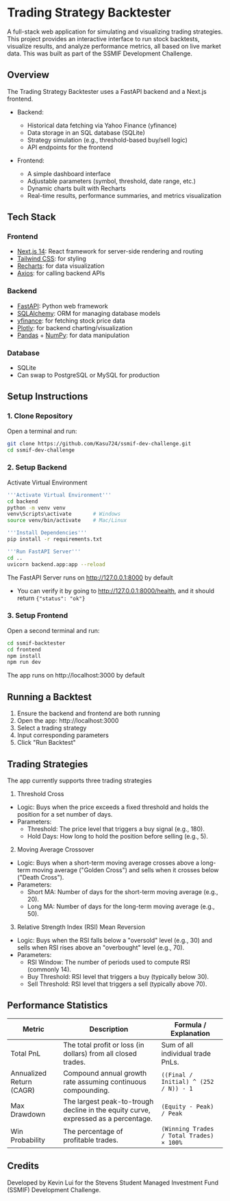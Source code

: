 ﻿# Trading Strategy Backtester

A full-stack web application for simulating and visualizing trading strategies.  This project provides an interactive interface to run stock backtests, visualize results, and analyze performance metrics, all based on live market data.  This was built as part of the SSMIF Development Challenge.

## Overview

The Trading Strategy Backtester uses a FastAPI backend and a Next.js frontend.

- Backend:
    - Historical data fetching via Yahoo Finance (yfinance)
    - Data storage in an SQL database (SQLite)
    - Strategy simulation (e.g., threshold-based buy/sell logic)
    - API endpoints for the frontend

- Frontend:
    - A simple dashboard interface
    - Adjustable parameters (symbol, threshold, date range, etc.)
    - Dynamic charts built with Recharts
    - Real-time results, performance summaries, and metrics visualization

## Tech Stack

### Frontend
- [Next.js 14](https://nextjs.org/): React framework for server-side rendering and routing  
- [Tailwind CSS](https://tailwindcss.com/): for styling  
- [Recharts](https://recharts.org/en-US/): for data visualization  
- [Axios](https://axios-http.com/): for calling backend APIs

### Backend
- [FastAPI](https://fastapi.tiangolo.com/): Python web framework  
- [SQLAlchemy](https://www.sqlalchemy.org/): ORM for managing database models  
- [yfinance](https://pypi.org/project/yfinance/): for fetching stock price data  
- [Plotly](https://plotly.com/python/): for backend charting/visualization 
- [Pandas](https://pandas.pydata.org/) + [NumPy](https://numpy.org/): for data manipulation

### Database
- SQLite
- Can swap to PostgreSQL or MySQL for production

## Setup Instructions

### 1. Clone Repository
Open a terminal and run:
```bash
git clone https://github.com/Kasu724/ssmif-dev-challenge.git
cd ssmif-dev-challenge
```
### 2. Setup Backend
Activate Virtual Environment
```bash
'''Activate Virtual Environment'''
cd backend
python -m venv venv
venv\Scripts\activate       # Windows
source venv/bin/activate    # Mac/Linux

'''Install Dependencies'''
pip install -r requirements.txt

'''Run FastAPI Server'''
cd ..
uvicorn backend.app:app --reload
```
The FastAPI Server runs on http://127.0.0.1:8000 by default
- You can verify it by going to http://127.0.0.1:8000/health, and it should return ```{"status": "ok"}```

### 3. Setup Frontend
Open a second terminal and run:
```bash
cd ssmif-backtester
cd frontend
npm install
npm run dev
```
The app runs on http://localhost:3000 by default

## Running a Backtest
1. Ensure the backend and frontend are both running
2. Open the app: http://localhost:3000
3. Select a trading strategy
4. Input corresponding parameters
5. Click "Run Backtest"

## Trading Strategies
The app currently supports three trading strategies
1. Threshold Cross
- Logic: Buys when the price exceeds a fixed threshold and holds the position for a set number of days.
- Parameters:
    - Threshold: The price level that triggers a buy signal (e.g., 180).
    - Hold Days: How long to hold the position before selling (e.g., 5).
2. Moving Average Crossover
- Logic: Buys when a short-term moving average crosses above a long-term moving average ("Golden Cross") and sells when it crosses below ("Death Cross").
- Parameters:
    - Short MA: Number of days for the short-term moving average (e.g., 20).
    - Long MA: Number of days for the long-term moving average (e.g., 50).
3. Relative Strength Index (RSI) Mean Reversion
- Logic: Buys when the RSI falls below a "oversold" level (e.g., 30) and sells when RSI rises above an "overbought" level (e.g., 70).
- Parameters:
    - RSI Window: The number of periods used to compute RSI (commonly 14).
    - Buy Threshold: RSI level that triggers a buy (typically below 30).
    - Sell Threshold: RSI level that triggers a sell (typically above 70).

## Performance Statistics

| Metric | Description | Formula / Explanation |
|-------|-------|-------|
| Total PnL | The total profit or loss (in dollars) from all closed trades. | Sum of all individual trade PnLs. |
| Annualized Return (CAGR) | Compound annual growth rate assuming continuous compounding. | `((Final / Initial) ^ (252 / N)) - 1` |
| Max Drawdown | The largest peak-to-trough decline in the equity curve, expressed as a percentage. | `(Equity - Peak) / Peak` |
| Win Probability | The percentage of profitable trades. | `(Winning Trades / Total Trades) × 100%` |

## Credits
Developed by Kevin Lui for the Stevens Student Managed Investment Fund (SSMIF) Development Challenge.


